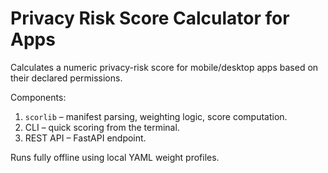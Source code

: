 # Privacy Risk Score Calculator for Apps

Calculates a numeric privacy-risk score for mobile/desktop apps based on their declared permissions.

Components:
1. `scorlib` – manifest parsing, weighting logic, score computation.
2. CLI – quick scoring from the terminal.
3. REST API – FastAPI endpoint.

Runs fully offline using local YAML weight profiles.
